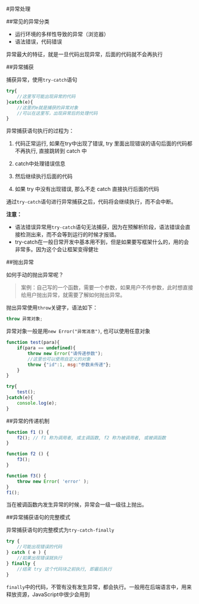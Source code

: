 #异常处理

##常见的异常分类

* 运行环境的多样性导致的异常（浏览器）
* 语法错误，代码错误

异常最大的特征，就是一旦代码出现异常，后面的代码就不会再执行

##异常捕获

捕获异常，使用`try-catch`语句
```js
try{
    //这里写可能出现异常的代码
}catch(e){
    //这里的e就是捕获的异常对象
    //可以在这里写，出现异常后的处理代码
}

```

异常捕获语句执行的过程为：

1. 代码正常运行, 如果在try中出现了错误, try 里面出现错误的语句后面的代码都不再执行, 直接跳转到 catch 中

2. catch中处理错误信息

3. 然后继续执行后面的代码

4. 如果 try 中没有出现错误, 那么不走 catch 直接执行后面的代码



通过`try-catch`语句进行异常捕获之后，代码将会继续执行，而不会中断。



**注意：**

* 语法错误异常用`try-catch`语句无法捕获，因为在预解析阶段，语法错误会直接检测出来，而不会等到运行的时候才报错。
* try-catch在一般日常开发中基本用不到，但是如果要写框架什么的，用的会非常多。因为这个会让框架变得健壮

##抛出异常

如何手动的抛出异常呢？

>案例：自己写的一个函数，需要一个参数，如果用户不传参数，此时想直接给用户抛出异常，就需要了解如何抛出异常。

抛出异常使用`throw`关键字，语法如下：
```js
throw 异常对象;
```

异常对象一般是用`new Error("异常消息")`, 也可以使用任意对象

```js
function test(para){
    if(para == undefined){
        throw new Error("请传递参数");
        //这里也可以使用自定义的对象
        throw {"id":1, msg:"参数未传递"};
    }
}

try{
    test();
}catch(e){
    console.log(e);
}
```

##异常的传递机制

```js
function f1 () {
    f2(); // f1 称为调用者, 或主调函数, f2 称为被调用者, 或被调函数
}

function f2 () {
    f3();
}

function f3() {
    throw new Error( 'error' );
}
f1();
```
当在被调函数内发生异常的时候，异常会一级一级往上抛出。

##异常捕获语句的完整模式

异常捕获语句的完整模式为`try-catch-finally`

```js
try {
    //可能出现错误的代码
} catch ( e ) {
    //如果出现错误就执行
} finally {
    //结束 try 这个代码块之前执行, 即最后执行
}

```

`finally`中的代码，不管有没有发生异常，都会执行。一般用在后端语言中，用来释放资源，JavaScript中很少会用到






